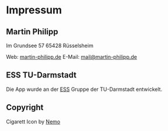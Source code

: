 # Impressum

## Martin Philipp

Im Grundsee 57
65428 Rüsselsheim

Web: [martin-philipp.de][2]
E-Mail: mail@martin-philipp.de

## ESS TU-Darmstadt

Die App wurde an der [ESS][1] Gruppe der TU-Darmstadt entwickelt.


## Copyright

Cigarett Icon by [Nemo][3]


  [1]: http://www.ess.tu-darmstadt.de
  [2]: http://www.martin-zittel.de
  [3]: http://pixabay.com/en/users/Nemo-3736/
